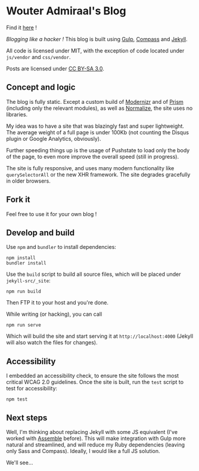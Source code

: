 # Wouter Admiraal's Blog

Find it [here](http://wadmiraal.net) !

*Blogging like a hacker !* This blog is built using [Gulp](http://gulpjs.com/), [Compass](http://compass-style.org/) and [Jekyll](http://jekyllrb.com/).

All code is licensed under MIT, with the exception of code located under `js/vendor` and `css/vendor`.

Posts are licensed under [CC BY-SA 3.0](http://creativecommons.org/licenses/by-sa/3.0/deed).

## Concept and logic

The blog is fully static. Except a custom build of [Modernizr](http://modernizr.com/) and of [Prism](http://prismjs.com/) (including only the relevant modules), as well as [Normalize](http://necolas.github.io/normalize.css/), the site uses no libraries.

My idea was to have a site that was blazingly fast and super lightweight. The average weight of a full page is under 100Kb (not counting the Disqus plugin or Google Analytics, obviously).

Further speeding things up is the usage of Pushstate to load only the body of the page, to even more improve the overall speed (still in progress).

The site is fully responsive, and uses many modern functionality like `querySelectorAll` or the new XHR framework. The site degrades gracefully in older browsers.

## Fork it

Feel free to use it for your own blog !

## Develop and build

Use `npm` and `bundler` to install dependencies:

    npm install
    bundler install

Use the `build` script to build all source files, which will be placed under `jekyll-src/_site`:

    npm run build

Then FTP it to your host and you're done.

While writing (or hacking), you can call

    npm run serve

Which will build the site and start serving it at `http://localhost:4000` (Jekyll will also watch the files for changes).

## Accessibility

I embedded an accessibility check, to ensure the site follows the most critical WCAG 2.0 guidelines. Once the site is built, run the `test` script to test for accessibility:

    npm test 

## Next steps

Well, I'm thinking about replacing Jekyll with some JS equivalent (I've worked with [Assemble](http://assemble.io/) before). This will make integration with Gulp more natural and streamlined, and will reduce my Ruby dependencies (leaving only Sass and Compass). Ideally, I would like a full JS solution.

We'll see...

